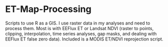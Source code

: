 # ET-Map-Processing
Scripts to use R as a GIS. I use raster data in my analyses and need to process them. Most is with EEFlux ET or Landsat NDVI (raster to points, clipping, interpolation, time series analyses, gap masks, and dealing with EEFlux ET false zero data). Included is a MODIS ET/NDVI reprojection script.
